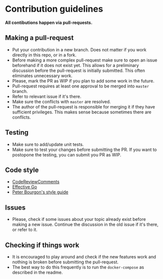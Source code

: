Contribution guidelines
=======================

**All contibutions happen via pull-requests.**

## Making a pull-request

- Put your contribution in a new branch. Does not matter if you work directly in this repo, or in a fork.
- Before making a more complex pull-request make sure to open an issue beforehand if it does not exist yet. This allows for a preliminary discussion before the pull-request is initially submitted. This often eliminates unnecessary work.
- Please, mark the PR as WIP if you plan to add some work in the future.
- Pull-request requires at least one approval to be merged into `master` branch.
- Refer to relevant issue if it's there.
- Make sure the conflicts with `master` are resolved.
- The author of the pull-request is responsible for merging it if they have sufficient privileges. This makes sense because sometimes there are conflicts.

## Testing

- Make sure to add/update unit tests.
- Make sure to test your changes before submitting the PR. If you want to postopone the testing, you can submit you PR as WIP.

## Code style

- [CodeReviewComments](https://github.com/golang/go/wiki/CodeReviewComments)
- [Effective Go](https://golang.org/doc/effective_go.html)
- [Peter Bourgon's style guide](https://peter.bourgon.org/go-in-production/#formatting-and-style)

## Issues

- Please, check if some issues about your topic already exist before making a new issue. Continue the discussion in the old issue if it's there, or refer to it.

## Checking if things work

- It is encouraged to play around and check if the new features work and nothing is broken before submitting the pull-request.
- The best way to do this frequently is to run the `docker-compose` as described in the readme.
